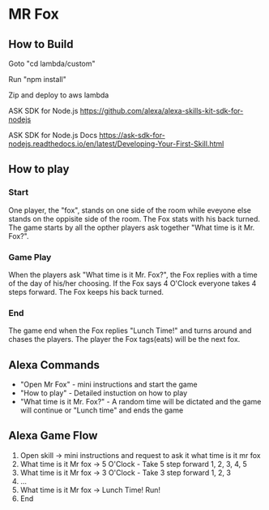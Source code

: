 # MR Fox

## How to Build

Goto "cd lambda/custom"

Run "npm install"

Zip and deploy to aws lambda

ASK SDK for Node.js
https://github.com/alexa/alexa-skills-kit-sdk-for-nodejs

ASK SDK for Node.js Docs https://ask-sdk-for-nodejs.readthedocs.io/en/latest/Developing-Your-First-Skill.html



## How to play

### Start

One player, the "fox", stands on one side of the room while eveyone else stands on the oppisite side of the room.  The Fox stats with his back turned. The game starts by all the opther players ask together "What time is it Mr. Fox?".

### Game Play

When the players ask "What time is it Mr. Fox?", the Fox replies with a time of the day of his/her choosing.  If the Fox says 4 O'Clock everyone takes 4 steps forward.  The Fox keeps his back turned.

### End

The game end when the Fox replies "Lunch Time!" and turns around and chases the players.  The player the Fox tags(eats) will be the next fox.


## Alexa Commands
* "Open Mr Fox" - mini instructions and start the game
* "How to play" - Detailed instuction on how to play 
* "What time is it Mr. Fox?" - A random time will be dictated and the game will continue or "Lunch time" and ends the game

## Alexa Game Flow
1. Open skill -> mini instructions and request to ask it what time is it mr fox
2. What time is it Mr fox -> 5 O'Clock - Take 5 step forward 1, 2, 3, 4, 5
3. What time is it Mr fox -> 3 O'Clock - Take 3 step forward 1, 2, 3
4. ...
4. What time is it Mr fox -> Lunch Time! Run!
5. End

